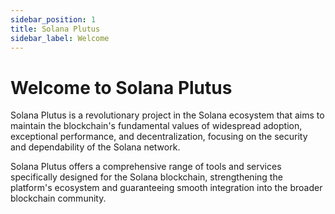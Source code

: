 ```yaml
---
sidebar_position: 1
title: Solana Plutus
sidebar_label: Welcome
---
```


# Welcome to Solana Plutus

Solana Plutus is a revolutionary project in the Solana ecosystem that aims to maintain the blockchain's fundamental values of widespread adoption, exceptional performance, and decentralization, focusing on the security and dependability of the Solana network.

Solana Plutus offers a comprehensive range of tools and services specifically designed for the Solana blockchain, strengthening the platform's ecosystem and guaranteeing smooth integration into the broader blockchain community.